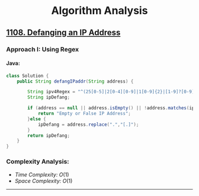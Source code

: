 <br>
<h1 align="center">Algorithm Analysis</h1>

## [1108. Defanging an IP Address](https://leetcode.com/problems/defanging-an-ip-address)

### Approach I: Using Regex

#### Java:
```java
class Solution {
    public String defangIPaddr(String address) {

        String ipv4Regex = "^(25[0-5]|2[0-4][0-9]|1[0-9]{2}|[1-9]?[0-9])" + "(\\.(25[0-5]|2[0-4][0-9]|1[0-9]{2}|[1-9]?[0-9])){3}$";
        String ipDefang;

        if (address == null || address.isEmpty() || !address.matches(ipv4Regex)) {
            return "Empty or False IP Address";
        }else {
            ipDefang = address.replace(".","[.]");
        }
        return ipDefang;
    }
}
```

[//]: # (#### Go:)

[//]: # (```go)

[//]: # (func solution&#40;&#41; {)

[//]: # ()
[//]: # (})

[//]: # (```)

### Complexity Analysis:

- *Time Complexity:* $O(1)$
- *Space Complexity:* $O(1)$


---


